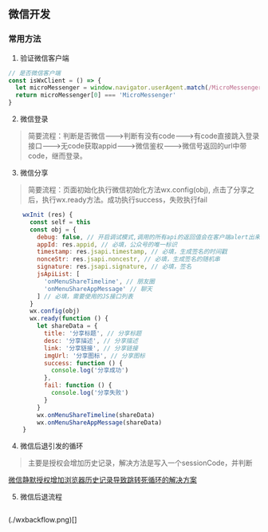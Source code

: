 ## 微信开发
### 常用方法
1. 验证微信客户端
```js
// 是否微信客户端
const isWxClient = () => {
  let microMessenger = window.navigator.userAgent.match(/MicroMessenger/i) || []
  return microMessenger[0] === 'MicroMessenger'
}
```
2. 微信登录
> 简要流程：判断是否微信--->判断有没有code--->有code直接跳入登录接口--->无code获取appid--->微信鉴权--->微信号返回的url中带code，继而登录。

3. 微信分享
> 简要流程：页面初始化执行微信初始化方法wx.config(obj), 点击了分享之后，执行wx.ready方法。成功执行success，失败执行fail
```js
    wxInit (res) {
      const self = this
      const obj = {
        debug: false, // 开启调试模式,调用的所有api的返回值会在客户端alert出来，若要查看传入的参数，可以在pc端打开，参数信息会通过log打出，仅在pc端时才会打印。
        appId: res.appid, // 必填，公众号的唯一标识
        timestamp: res.jsapi.timestamp, // 必填，生成签名的时间戳
        nonceStr: res.jsapi.noncestr, // 必填，生成签名的随机串
        signature: res.jsapi.signature, // 必填，签名
        jsApiList: [
          'onMenuShareTimeline', // 朋友圈
          'onMenuShareAppMessage' // 聊天
        ] // 必填，需要使用的JS接口列表
      }
      wx.config(obj)
      wx.ready(function () {
        let shareData = {
          title: '分享标题', // 分享标题
          desc: '分享描述', // 分享描述
          link: '分享链接', // 分享链接
          imgUrl: '分享图标', // 分享图标
          success: function () {
            console.log('分享成功')
          },
          fail: function () {
            console.log('分享失败')
          }
        }
        wx.onMenuShareTimeline(shareData)
        wx.onMenuShareAppMessage(shareData)
    }
```
4. 微信后退引发的循环
> 主要是授权会增加历史记录，解决方法是写入一个sessionCode，并判断


[微信静默授权增加浏览器历史记录导致跳转死循环的解决方案](https://blog.csdn.net/shunqixing/article/details/80189410)

5. 微信后退流程
```js

```
(./wxbackflow.png)[]